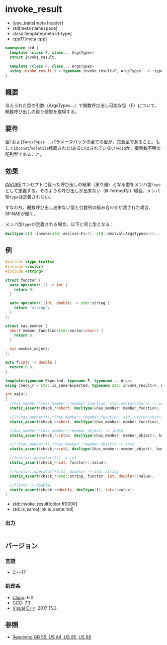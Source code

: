# invoke_result
* type_traits[meta header]
* std[meta namespace]
* class template[meta id-type]
* cpp17[meta cpp]

```cpp
namespace std {
  template <class F, class... ArgsTypes>
  struct invoke_result;
  
  template <class F, class... ArgsTypes>
  using invoke_result_t = typename invoke_result<F, ArgsTypes...>::type;
}
```

## 概要
与えられた型の引数（ArgsTypes...）で関数呼び出し可能な型（F）について、関数呼び出しの戻り値型を取得する。


## 要件
型`F`および`ArgsTypes...`パラメータパックの全ての型が、完全型であること。もしくは`const`/`volatile`修飾された(あるいはされていない)`void`か、要素数不明の配列型であること。


## 効果
[*INVOKE*](/reference/concepts/Invoke.md)コンセプトに従った呼び出しの結果（戻り値）となる型をメンバ型`type`として定義する。そのような呼び出しが出来ない（ill-formedな）場合、メンバ型`type`は定義されない。

すなわち、関数呼び出し出来ない型と引数列の組み合わせが渡された場合、SFINAEが働く。

メンバ型`type`が定義される場合、以下と同じ型となる：

```cpp
decltype(std::invoke(std::declval<F&>(), std::declval<ArgsTypes&>()...)
```


## 例

```cpp example
#include <type_traits>
#include <vector>
#include <string>

struct functor {
  auto operator()() -> int {
    return 0;
  }

  auto operator()(int, double) -> std::string {
    return "string";
  }
};

struct has_member {
  short member_function(std::vector<char>) {
    return 0;
  }

  int member_object;
};

auto f(int) -> double {
  return 0.0;
}

template<typename Expected, typename F, typename... Args>
using check_r = std::is_same<Expected, typename std::invoke_result<F, Args...>::type>;

int main()
{
  //has_member.*(has_member::*member_function, std::vector<char>) -> void
  static_assert(check_r<short, decltype(&has_member::member_function), has_member, std::vector<char>>::value);

  //(*(has_member*)).*(has_member::*member_function, std::vector<char>) -> void
  static_assert(check_r<short, decltype(&has_member::member_function), has_member*, std::vector<char>>::value);

  //has_member.*(has_member::*member_object) -> int&&
  static_assert(check_r<int&&, decltype(&has_member::member_object), has_member>::value);

  //(*(has_member*)).*(has_member::*member_object) -> int&
  static_assert(check_r<int&, decltype(&has_member::member_object), has_member*>::value);

  //functor::operator()() -> int
  static_assert(check_r<int, functor>::value);

  //functor::operator()(int, double) -> std::string
  static_assert(check_r<std::string, functor, int, double>::value);

  //f(int) -> double;
  static_assert(check_r<double, decltype(f), int>::value);
}
```
* std::invoke_result[color ff0000]
* std::is_same[link is_same.md]

### 出力
```
```

## バージョン
### 言語
- C++17

### 処理系
- [Clang](/implementation.md#clang): 6.0
- [GCC](/implementation.md#gcc): 7.3
- [Visual C++](/implementation.md#visual_cpp): 2017 15.3

## 参照
- [Resolving GB 55, US 84, US 85, US 86](http://www.open-std.org/jtc1/sc22/wg21/docs/papers/2017/p0604r0.html)
